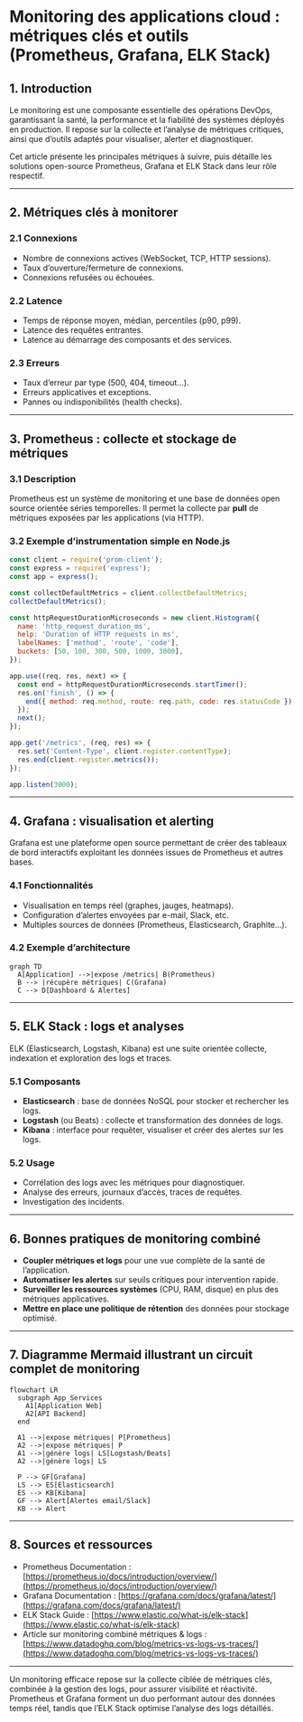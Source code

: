 # Monitoring des applications cloud : métriques clés et outils (Prometheus, Grafana, ELK Stack)

## 1. Introduction

Le monitoring est une composante essentielle des opérations DevOps, garantissant la santé, la performance et la fiabilité des systèmes déployés en production. Il repose sur la collecte et l’analyse de métriques critiques, ainsi que d’outils adaptés pour visualiser, alerter et diagnostiquer.

Cet article présente les principales métriques à suivre, puis détaille les solutions open-source Prometheus, Grafana et ELK Stack dans leur rôle respectif.

---

## 2. Métriques clés à monitorer

### 2.1 Connexions

- Nombre de connexions actives (WebSocket, TCP, HTTP sessions).
- Taux d’ouverture/fermeture de connexions.
- Connexions refusées ou échouées.

### 2.2 Latence

- Temps de réponse moyen, médian, percentiles (p90, p99).
- Latence des requêtes entrantes.
- Latence au démarrage des composants et des services.

### 2.3 Erreurs

- Taux d’erreur par type (500, 404, timeout...).
- Erreurs applicatives et exceptions.
- Pannes ou indisponibilités (health checks).

---

## 3. Prometheus : collecte et stockage de métriques

### 3.1 Description

Prometheus est un système de monitoring et une base de données open source orientée séries temporelles. Il permet la collecte par **pull** de métriques exposées par les applications (via HTTP).

### 3.2 Exemple d’instrumentation simple en Node.js

```javascript
const client = require('prom-client');
const express = require('express');
const app = express();

const collectDefaultMetrics = client.collectDefaultMetrics;
collectDefaultMetrics();

const httpRequestDurationMicroseconds = new client.Histogram({
  name: 'http_request_duration_ms',
  help: 'Duration of HTTP requests in ms',
  labelNames: ['method', 'route', 'code'],
  buckets: [50, 100, 300, 500, 1000, 3000],
});

app.use((req, res, next) => {
  const end = httpRequestDurationMicroseconds.startTimer();
  res.on('finish', () => {
    end({ method: req.method, route: req.path, code: res.statusCode });
  });
  next();
});

app.get('/metrics', (req, res) => {
  res.set('Content-Type', client.register.contentType);
  res.end(client.register.metrics());
});

app.listen(3000);
```

---

## 4. Grafana : visualisation et alerting

Grafana est une plateforme open source permettant de créer des tableaux de bord interactifs exploitant les données issues de Prometheus et autres bases.

### 4.1 Fonctionnalités

- Visualisation en temps réel (graphes, jauges, heatmaps).
- Configuration d’alertes envoyées par e-mail, Slack, etc.
- Multiples sources de données (Prometheus, Elasticsearch, Graphite...).

### 4.2 Exemple d’architecture

```mermaid
graph TD
  A[Application] -->|expose /metrics| B(Prometheus)
  B --> |récupère métriques| C(Grafana)
  C --> D[Dashboard & Alertes]
```

---

## 5. ELK Stack : logs et analyses

ELK (Elasticsearch, Logstash, Kibana) est une suite orientée collecte, indexation et exploration des logs et traces.

### 5.1 Composants

- **Elasticsearch** : base de données NoSQL pour stocker et rechercher les logs.
- **Logstash** (ou Beats) : collecte et transformation des données de logs.
- **Kibana** : interface pour requêter, visualiser et créer des alertes sur les logs.

### 5.2 Usage

- Corrélation des logs avec les métriques pour diagnostiquer.
- Analyse des erreurs, journaux d’accès, traces de requêtes.
- Investigation des incidents.

---

## 6. Bonnes pratiques de monitoring combiné

- **Coupler métriques et logs** pour une vue complète de la santé de l’application.
- **Automatiser les alertes** sur seuils critiques pour intervention rapide.
- **Surveiller les ressources systèmes** (CPU, RAM, disque) en plus des métriques applicatives.
- **Mettre en place une politique de rétention** des données pour stockage optimisé.

---

## 7. Diagramme Mermaid illustrant un circuit complet de monitoring

```mermaid
flowchart LR
  subgraph App_Services
    A1[Application Web]
    A2[API Backend]
  end

  A1 -->|expose métriques| P[Prometheus]
  A2 -->|expose métriques| P
  A1 -->|génère logs| LS[Logstash/Beats]
  A2 -->|génère logs| LS

  P --> GF[Grafana]
  LS --> ES[Elasticsearch]
  ES --> KB[Kibana]
  GF --> Alert[Alertes email/Slack]
  KB --> Alert

```

---

## 8. Sources et ressources

- Prometheus Documentation : [https://prometheus.io/docs/introduction/overview/](https://prometheus.io/docs/introduction/overview/)  
- Grafana Documentation : [https://grafana.com/docs/grafana/latest/](https://grafana.com/docs/grafana/latest/)  
- ELK Stack Guide : [https://www.elastic.co/what-is/elk-stack](https://www.elastic.co/what-is/elk-stack)  
- Article sur monitoring combiné métriques & logs : [https://www.datadoghq.com/blog/metrics-vs-logs-vs-traces/](https://www.datadoghq.com/blog/metrics-vs-logs-vs-traces/)  

---

Un monitoring efficace repose sur la collecte ciblée de métriques clés, combinée à la gestion des logs, pour assurer visibilité et réactivité. Prometheus et Grafana forment un duo performant autour des données temps réel, tandis que l’ELK Stack optimise l’analyse des logs détaillés.